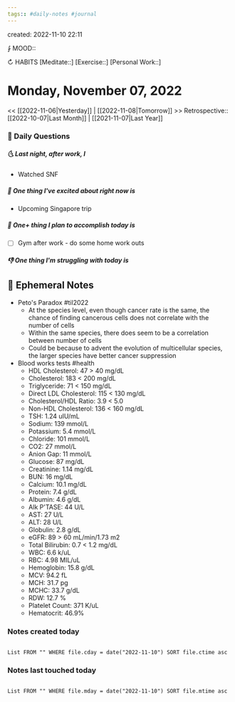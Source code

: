 ```yaml
---
tags:: #daily-notes #journal
---
```

created: 2022-11-10 22:11

⨑ MOOD::

↻ HABITS
[Meditate::]
[Exercise::]
[Personal Work::]

# Monday, November 07, 2022

\<\< [[2022-11-06|Yesterday]] | [[2022-11-08|Tomorrow]] >>
Retrospective:: [[2022-10-07|Last Month]] | [[2021-11-07|Last Year]]

### 📅 Daily Questions

##### 🌜 Last night, after work, I

- Watched SNF

##### 🙌 One thing I've excited about right now is

- Upcoming Singapore trip

##### 🚀 One+ thing I plan to accomplish today is

- [ ] Gym after work - do some home work outs

##### 👎 One thing I'm struggling with today is

## 📝 Ephemeral Notes

- Peto's Paradox #til2022
  - At the species level, even though cancer rate is the same, the chance of finding cancerous cells does not correlate with the number of cells
  - Within the same species, there does seem to be a correlation between number of cells
  - Could be because to advent the evolution of multicellular species, the larger species have better cancer suppression
- Blood works tests #health
  - HDL Cholesterol: 47 > 40 mg/dL
  - Cholesterol: 183 < 200 mg/dL
  - Triglyceride: 71 < 150 mg/dL
  - Direct LDL Cholesterol: 115 < 130 mg/dL
  - Cholesterol/HDL Ratio: 3.9 < 5.0
  - Non-HDL Cholesterol: 136 < 160 mg/dL
  - TSH: 1.24 uIU/mL
  - Sodium: 139 mmol/L
  - Potassium: 5.4 mmol/L
  - Chloride: 101 mmol/L
  - CO2: 27 mmol/L
  - Anion Gap: 11 mmol/L
  - Glucose: 87 mg/dL
  - Creatinine: 1.14 mg/dL
  - BUN: 16 mg/dL
  - Calcium: 10.1 mg/dL
  - Protein: 7.4 g/dL
  - Albumin: 4.6 g/dL
  - Alk P'TASE: 44 U/L
  - AST: 27 U/L
  - ALT: 28 U/L
  - Globulin: 2.8 g/dL
  - eGFR: 89 > 60 mL/min/1.73 m2
  - Total Bilirubin: 0.7 < 1.2 mg/dL
  - WBC: 6.6 k/uL
  - RBC: 4.98 MIL/uL
  - Hemoglobin: 15.8 g/dL
  - MCV: 94.2 fL
  - MCH: 31.7 pg
  - MCHC: 33.7 g/dL
  - RDW: 12.7 %
  - Platelet Count: 371 K/uL
  - Hematocrit: 46.9%

### Notes created today

```dataview

List FROM "" WHERE file.cday = date("2022-11-10") SORT file.ctime asc

```

### Notes last touched today

```dataview

List FROM "" WHERE file.mday = date("2022-11-10") SORT file.mtime asc

```
